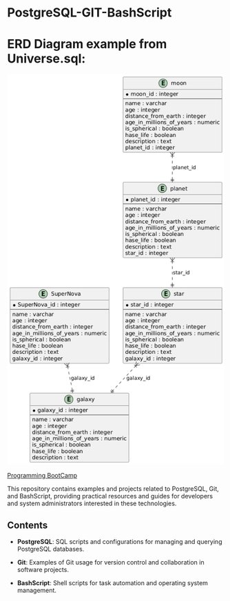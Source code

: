 # PostgreSQL-GIT-BashScript

# ERD Diagram example from Universe.sql: 
![ERD](https://github.com/KnEl1a/PostgreSQL-GIT-BashScript/blob/main/ERD%20diagrams/ERD%20Universe.png?raw=true)

[Programming BootCamp](https://www.freecodecamp.org/)

This repository contains examples and projects related to PostgreSQL, Git, and BashScript, providing practical resources and guides for developers and system administrators interested in these technologies.

## Contents

- **PostgreSQL**: SQL scripts and configurations for managing and querying PostgreSQL databases.
  
- **Git**: Examples of Git usage for version control and collaboration in software projects.

- **BashScript**: Shell scripts for task automation and operating system management.


